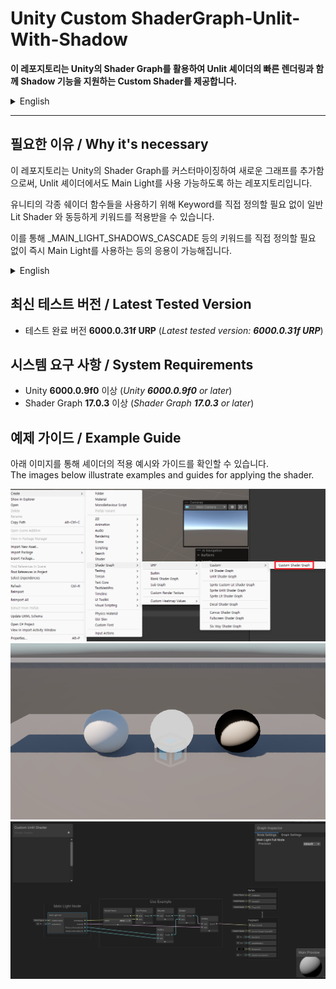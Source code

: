 # Unity Custom ShaderGraph-Unlit-With-Shadow

**이 레포지토리는 Unity의 Shader Graph를 활용하여 Unlit 셰이더의 빠른 렌더링과 함께 Shadow 기능을 지원하는 Custom Shader를 제공합니다.**  

<details>  
  <summary>English</summary> 
This repository offers a custom shader built with Unity's Shader Graph, combining the fast rendering of Unlit shaders with shadow support.  
</details>  

* * *  

## 필요한 이유 / Why it's necessary  
이 레포지토리는 Unity의 Shader Graph를 커스터마이징하여 새로운 그래프를 추가함으로써, Unlit 셰이더에서도 Main Light를 사용 가능하도록 하는 레포지토리입니다.  


유니티의 각종 쉐이더 함수들을 사용하기 위해 Keyword를 직접 정의할 필요 없이 일반 Lit Shader 와 동등하게 키워드를 적용받을 수 있습니다.  

이를 통해 _MAIN_LIGHT_SHADOWS_CASCADE 등의 키워드를 직접 정의할 필요 없이 즉시 Main Light를 사용하는 등의 응용이 가능해집니다.  

<details>  
  <summary>English</summary>  

This repository customizes Unity's Shader Graph by adding a new graph, enabling the use of Main Light fully and seamlessly even with Unlit shaders. It allows you to benefit from keywords and various Unity shader functions on par with a standard Lit Shader—without the need to define the keywords manually.

This means that you can immediately leverage Main Light functionality without having to explicitly define keywords like _MAIN_LIGHT_SHADOWS_CASCADE.

</details>

## 최신 테스트 버전 / Latest Tested Version
- 테스트 완료 버전 **6000.0.31f URP** (*Latest tested version: **6000.0.31f URP***)

## 시스템 요구 사항 / System Requirements

- Unity **6000.0.9f0** 이상 (*Unity **6000.0.9f0** or later*)
- Shader Graph **17.0.3** 이상 (*Shader Graph **17.0.3** or later*)

## 예제 가이드 / Example Guide

아래 이미지를 통해 셰이더의 적용 예시와 가이드를 확인할 수 있습니다.  
The images below illustrate examples and guides for applying the shader.

![Guide Image 1](./docs/Guide_1.png)  
![Guide Image 2](./docs/Guide_3.png)  
![Guide Image 3](./docs/Guide_2.png)
